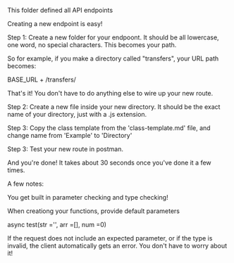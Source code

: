 This folder defined all API endpoints

Creating a new endpoint is easy!

Step 1: Create a new folder for your endpoont.  It should be all lowercase, one word, no special characters.  This becomes your path.

So for example, if you make a directory called "transfers", your URL path becomes:

BASE_URL + /transfers/

That's it!  You don't have to do anything else to wire up your new route.

Step 2: Create a new file inside your new directory.  It should be the exact name of your directory, just with a .js extension.

Step 3: Copy the class template from the 'class-template.md' file, and change name from 'Example' to 'Directory'

Step 3: Test your new route in postman.

And you're done!  It takes about 30 seconds once you've done it a few times.

A few notes:

You get built in parameter checking and type checking!

When creationg your functions, provide default parameters

async test(str ='', arr =[], num =0)

If the request does not include an expected parameter, or if the type is invalid, the client automatically gets an error.
You don't have to worry about it!

